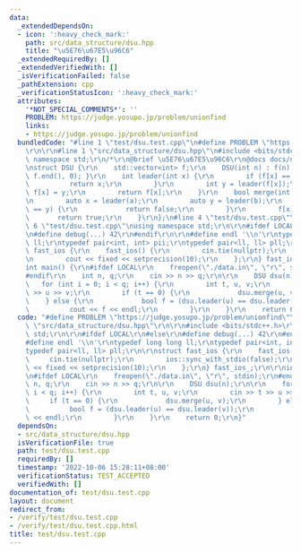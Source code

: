 ```yaml
---
data:
  _extendedDependsOn:
  - icon: ':heavy_check_mark:'
    path: src/data_structure/dsu.hpp
    title: "\u5E76\u67E5\u96C6"
  _extendedRequiredBy: []
  _extendedVerifiedWith: []
  _isVerificationFailed: false
  _pathExtension: cpp
  _verificationStatusIcon: ':heavy_check_mark:'
  attributes:
    '*NOT_SPECIAL_COMMENTS*': ''
    PROBLEM: https://judge.yosupo.jp/problem/unionfind
    links:
    - https://judge.yosupo.jp/problem/unionfind
  bundledCode: "#line 1 \"test/dsu.test.cpp\"\n#define PROBLEM \"https://judge.yosupo.jp/problem/unionfind\"\
    \r\n\r\n#line 1 \"src/data_structure/dsu.hpp\"\n#include <bits/stdc++.h>\r\nusing\
    \ namespace std;\r\n/*\r\n@brief \u5E76\u67E5\u96C6\r\n@docs docs/dsu.md\r\n*/\r\
    \nstruct DSU {\r\n    std::vector<int> f;\r\n    DSU(int n) : f(n) { std::iota(f.begin(),\
    \ f.end(), 0); }\r\n    int leader(int x) {\r\n        if (f[x] == x) {\r\n  \
    \          return x;\r\n        }\r\n        int y = leader(f[x]);\r\n       \
    \ f[x] = y;\r\n        return f[x];\r\n    }\r\n    bool merge(int a, int b) {\r\
    \n        auto x = leader(a);\r\n        auto y = leader(b);\r\n        if (x\
    \ == y) {\r\n            return false;\r\n        }\r\n        f[x] = y;\r\n \
    \       return true;\r\n    }\r\n};\n#line 4 \"test/dsu.test.cpp\"\n\r\n#line\
    \ 6 \"test/dsu.test.cpp\"\nusing namespace std;\r\n\r\n#ifdef LOCAL\r\n#else\r\
    \n#define debug(...) 42\r\n#endif\r\n\r\n#define endl '\\n'\r\ntypedef long long\
    \ ll;\r\ntypedef pair<int, int> pii;\r\ntypedef pair<ll, ll> pll;\r\n\r\nstruct\
    \ fast_ios {\r\n    fast_ios() {\r\n        cin.tie(nullptr);\r\n        ios::sync_with_stdio(false);\r\
    \n        cout << fixed << setprecision(10);\r\n    };\r\n} fast_ios_;\r\n\r\n\
    int main() {\r\n#ifdef LOCAL\r\n    freopen(\"./data.in\", \"r\", stdin);\r\n\
    #endif\r\n    int n, q;\r\n    cin >> n >> q;\r\n\r\n    DSU dsu(n);\r\n\r\n \
    \   for (int i = 0; i < q; i++) {\r\n        int t, u, v;\r\n        cin >> t\
    \ >> u >> v;\r\n        if (t == 0) {\r\n            dsu.merge(u, v);\r\n    \
    \    } else {\r\n            bool f = (dsu.leader(u) == dsu.leader(v));\r\n  \
    \          cout << f << endl;\r\n        }\r\n    }\r\n    return 0;\r\n}\n"
  code: "#define PROBLEM \"https://judge.yosupo.jp/problem/unionfind\"\r\n\r\n#include\
    \ \"src/data_structure/dsu.hpp\"\r\n\r\n#include <bits/stdc++.h>\r\nusing namespace\
    \ std;\r\n\r\n#ifdef LOCAL\r\n#else\r\n#define debug(...) 42\r\n#endif\r\n\r\n\
    #define endl '\\n'\r\ntypedef long long ll;\r\ntypedef pair<int, int> pii;\r\n\
    typedef pair<ll, ll> pll;\r\n\r\nstruct fast_ios {\r\n    fast_ios() {\r\n   \
    \     cin.tie(nullptr);\r\n        ios::sync_with_stdio(false);\r\n        cout\
    \ << fixed << setprecision(10);\r\n    };\r\n} fast_ios_;\r\n\r\nint main() {\r\
    \n#ifdef LOCAL\r\n    freopen(\"./data.in\", \"r\", stdin);\r\n#endif\r\n    int\
    \ n, q;\r\n    cin >> n >> q;\r\n\r\n    DSU dsu(n);\r\n\r\n    for (int i = 0;\
    \ i < q; i++) {\r\n        int t, u, v;\r\n        cin >> t >> u >> v;\r\n   \
    \     if (t == 0) {\r\n            dsu.merge(u, v);\r\n        } else {\r\n  \
    \          bool f = (dsu.leader(u) == dsu.leader(v));\r\n            cout << f\
    \ << endl;\r\n        }\r\n    }\r\n    return 0;\r\n}"
  dependsOn:
  - src/data_structure/dsu.hpp
  isVerificationFile: true
  path: test/dsu.test.cpp
  requiredBy: []
  timestamp: '2022-10-06 15:28:11+08:00'
  verificationStatus: TEST_ACCEPTED
  verifiedWith: []
documentation_of: test/dsu.test.cpp
layout: document
redirect_from:
- /verify/test/dsu.test.cpp
- /verify/test/dsu.test.cpp.html
title: test/dsu.test.cpp
---
```


